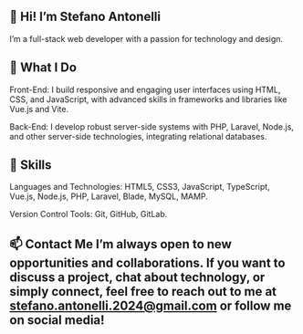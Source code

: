 ## 👋 Hi! I’m Stefano Antonelli

I’m a full-stack web developer with a passion for technology and design.

## 🚀 What I Do

Front-End: I build responsive and engaging user interfaces using HTML, CSS, and JavaScript, with advanced skills in frameworks and libraries like Vue.js and Vite.

Back-End: I develop robust server-side systems with PHP, Laravel, Node.js, and other server-side technologies, integrating relational databases.

## 🔧 Skills

Languages and Technologies: HTML5, CSS3, JavaScript, TypeScript, Vue.js, Node.js, PHP, Laravel, Blade, MySQL, MAMP.

Version Control Tools: Git, GitHub, GitLab.

## 📫 Contact Me I’m always open to new opportunities and collaborations. If you want to discuss a project, chat about technology, or simply connect, feel free to reach out to me at stefano.antonelli.2024@gmail.com or follow me on social media!
<!---
StefanoAntonelli93/StefanoAntonelli93 is a ✨ special ✨ repository because its `README.md` (this file) appears on your GitHub profile.
You can click the Preview link to take a look at your changes.
--->
